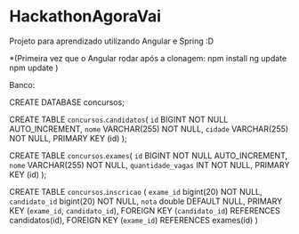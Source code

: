 # HackathonAgoraVai
Projeto para aprendizado utilizando Angular e Spring :D

*(Primeira vez que o Angular rodar após a clonagem:
npm install
ng update
npm update
)

Banco:

CREATE DATABASE concursos;

CREATE TABLE `concursos`.`candidatos`(
`id` BIGINT NOT NULL AUTO_INCREMENT,
`nome` VARCHAR(255) NOT NULL,
`cidade` VARCHAR(255) NOT NULL,
PRIMARY KEY (id)
);

CREATE TABLE `concursos`.`exames`(
`id` BIGINT NOT NULL AUTO_INCREMENT,
`nome` VARCHAR(255) NOT NULL,
`quantidade_vagas` INT NOT NULL,
PRIMARY KEY (id)
);

CREATE TABLE `concursos`.`inscricao` (
`exame_id` bigint(20) NOT NULL,
`candidato_id` bigint(20) NOT NULL,
`nota` double DEFAULT NULL,
PRIMARY KEY (`exame_id`, `candidato_id`),
FOREIGN KEY (`candidato_id`) REFERENCES candidatos(id),
FOREIGN KEY (`exame_id`) REFERENCES exames(id)
)
